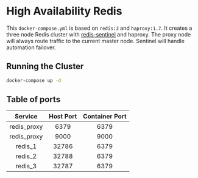 # High Availability Redis
This `docker-compose.yml` is based on `redis:3` and `haproxy:1.7`. It creates a three node Redis cluster with [redis-sentinel](https://redis.io/topics/sentinel) and haproxy. The proxy node will always route traffic to the current master node. Sentinel will handle automation failover.

## Running the Cluster
```sh
docker-compose up -d
```

## Table of ports
| Service       |  Host Port  | Container Port |
:--------------:|:-----------:|:---------------:
redis_proxy     | 6379        | 6379           |
redis_proxy     | 9000        | 9000           |
redis_1         | 32786       | 6379           |
redis_2         | 32788       | 6379           |
redis_3         | 32787       | 6379           |

